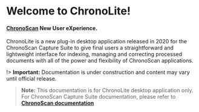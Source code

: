 
# Welcome to ChronoLite!
#### [**ChronoScan**](https://chronoscan.org) New User eXperience.

ChronoLite is a new plug-in desktop application released in 2020 for the ChronoScan Capture Suite to give final users a straightforward and lightweight interface for indexing, managing and correcting processed documents with all of the power and flexibility of ChronoScan applications.

!> **Important:** Documentation is under construction and content may vary until official release.  

> **Note:** This documentation is for ChronoLite desktop application only.  
For ChronoScan Capture Suite documentation, please refer to  [**ChronoScan documentation**](https://www.chronoscan.org/docs_default.asp)



